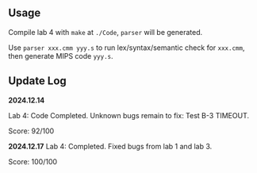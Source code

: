 ## Usage

Compile lab 4 with `make` at `./Code`, `parser` will be generated.

Use `parser xxx.cmm yyy.s` to run lex/syntax/semantic check for `xxx.cmm`, then generate MIPS code `yyy.s`.

## Update Log

**2024.12.14**

Lab 4: Code Completed. Unknown bugs remain to fix: Test B-3 TIMEOUT.

Score: 92/100

**2024.12.17**
Lab 4: Completed. Fixed bugs from lab 1 and lab 3.

Score: 100/100